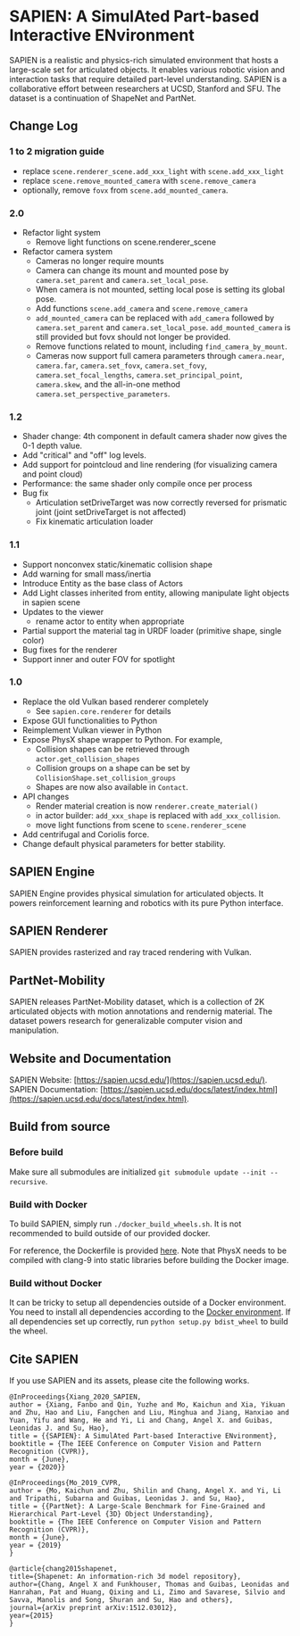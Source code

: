 # SAPIEN: A SimulAted Part-based Interactive ENvironment
SAPIEN is a realistic and physics-rich simulated environment that hosts a
large-scale set for articulated objects. It enables various robotic vision and
interaction tasks that require detailed part-level understanding. SAPIEN is a
collaborative effort between researchers at UCSD, Stanford and SFU. The dataset
is a continuation of ShapeNet and PartNet.

## Change Log

### 1 to 2 migration guide
- replace `scene.renderer_scene.add_xxx_light` with `scene.add_xxx_light`
- replace `scene.remove_mounted_camera` with `scene.remove_camera`
- optionally, remove `fovx` from `scene.add_mounted_camera`.

### 2.0
- Refactor light system
  - Remove light functions on scene.renderer_scene
- Refactor camera system
  - Cameras no longer require mounts
  - Camera can change its mount and mounted pose by `camera.set_parent` and
    `camera.set_local_pose`.
  - When camera is not mounted, setting local pose is setting its global pose.
  - Add functions `scene.add_camera` and `scene.remove_camera`
  - `add_mounted_camera` can be replaced with `add_camera` followed by
    `camera.set_parent` and `camera.set_local_pose`. `add_mounted_camera` is
    still provided but fovx should not longer be provided.
  - Remove functions related to mount, including `find_camera_by_mount`.
  - Cameras now support full camera parameters through `camera.near`,
    `camera.far`, `camera.set_fovx`, `camera.set_fovy`,
    `camera.set_focal_lengths`, `camera.set_principal_point`, `camera.skew`, and
    the all-in-one method `camera.set_perspective_parameters`.

### 1.2
- Shader change: 4th component in default camera shader now gives the 0-1 depth value.
- Add "critical" and "off" log levels.
- Add support for pointcloud and line rendering (for visualizing camera and point cloud)
- Performance: the same shader only compile once per process
- Bug fix
  - Articulation setDriveTarget was now correctly reversed for prismatic joint (joint setDriveTarget is not affected)
  - Fix kinematic articulation loader

### 1.1
- Support nonconvex static/kinematic collision shape
- Add warning for small mass/inertia
- Introduce Entity as the base class of Actors
- Add Light classes inherited from entity, allowing manipulate light objects in sapien scene
- Updates to the viewer
  - rename actor to entity when appropriate
- Partial support the material tag in URDF loader (primitive shape, single color)
- Bug fixes for the renderer
- Support inner and outer FOV for spotlight

### 1.0
- Replace the old Vulkan based renderer completely
  - See `sapien.core.renderer` for details
- Expose GUI functionalities to Python
- Reimplement Vulkan viewer in Python 
- Expose PhysX shape wrapper to Python. For example,
  - Collision shapes can be retrieved through `actor.get_collision_shapes`
  - Collision groups on a shape can be set by `CollisionShape.set_collision_groups`
  - Shapes are now also available in `Contact`.
- API changes
  - Render material creation is now `renderer.create_material()`
  - in actor builder: `add_xxx_shape` is replaced with `add_xxx_collision`.
  - move light functions from scene to `scene.renderer_scene`
- Add centrifugal and Coriolis force.
- Change default physical parameters for better stability.

## SAPIEN Engine
SAPIEN Engine provides physical simulation for articulated objects. It powers
reinforcement learning and robotics with its pure Python interface.

## SAPIEN Renderer
SAPIEN provides rasterized and ray traced rendering with Vulkan.

## PartNet-Mobility
SAPIEN releases PartNet-Mobility dataset, which is a collection of 2K
articulated objects with motion annotations and rendernig material. The dataset
powers research for generalizable computer vision and manipulation.

## Website and Documentation
SAPIEN Website: [https://sapien.ucsd.edu/](https://sapien.ucsd.edu/). SAPIEN
Documentation:
[https://sapien.ucsd.edu/docs/latest/index.html](https://sapien.ucsd.edu/docs/latest/index.html).

## Build from source
### Before build
Make sure all submodules are initialized `git submodule update --init --recursive`.

### Build with Docker
To build SAPIEN, simply run `./docker_build_wheels.sh`. It is not recommended to
build outside of our provided docker.

For reference, the Dockerfile is provided [here](/docker/Dockerfile). Note that
PhysX needs to be compiled with clang-9 into static libraries before building
the Docker image.

### Build without Docker
It can be tricky to setup all dependencies outside of a Docker environment. You
need to install all dependencies according to the [Docker
environment](/docker/Dockerfile). If all dependencies set up correctly, run
`python setup.py bdist_wheel` to build the wheel.

## Cite SAPIEN
If you use SAPIEN and its assets, please cite the following works.
```
@InProceedings{Xiang_2020_SAPIEN,
author = {Xiang, Fanbo and Qin, Yuzhe and Mo, Kaichun and Xia, Yikuan and Zhu, Hao and Liu, Fangchen and Liu, Minghua and Jiang, Hanxiao and Yuan, Yifu and Wang, He and Yi, Li and Chang, Angel X. and Guibas, Leonidas J. and Su, Hao},
title = {{SAPIEN}: A SimulAted Part-based Interactive ENvironment},
booktitle = {The IEEE Conference on Computer Vision and Pattern Recognition (CVPR)},
month = {June},
year = {2020}}
```
```
@InProceedings{Mo_2019_CVPR,
author = {Mo, Kaichun and Zhu, Shilin and Chang, Angel X. and Yi, Li and Tripathi, Subarna and Guibas, Leonidas J. and Su, Hao},
title = {{PartNet}: A Large-Scale Benchmark for Fine-Grained and Hierarchical Part-Level {3D} Object Understanding},
booktitle = {The IEEE Conference on Computer Vision and Pattern Recognition (CVPR)},
month = {June},
year = {2019}
}
```
```
@article{chang2015shapenet,
title={Shapenet: An information-rich 3d model repository},
author={Chang, Angel X and Funkhouser, Thomas and Guibas, Leonidas and Hanrahan, Pat and Huang, Qixing and Li, Zimo and Savarese, Silvio and Savva, Manolis and Song, Shuran and Su, Hao and others},
journal={arXiv preprint arXiv:1512.03012},
year={2015}
}
```
